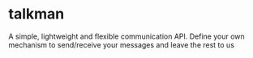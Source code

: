 # talkman
A simple, lightweight and flexible communication API. Define your own mechanism to send/receive your messages and leave the rest to us
